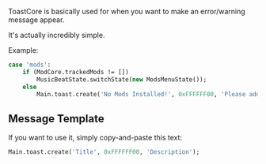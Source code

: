 ToastCore is basically used for when you want to make an error/warning message appear.

It's actually incredibly simple.

Example:
```hx
case 'mods':
	if (ModCore.trackedMods != [])
		MusicBeatState.switchState(new ModsMenuState());
	else
		Main.toast.create('No Mods Installed!', 0xFFFFFF00, 'Please add mods to be able to access the menu!');
```
## Message Template
If you want to use it, simply copy-and-paste this text:
```hx
Main.toast.create('Title', 0xFFFFFF00, 'Description');
```